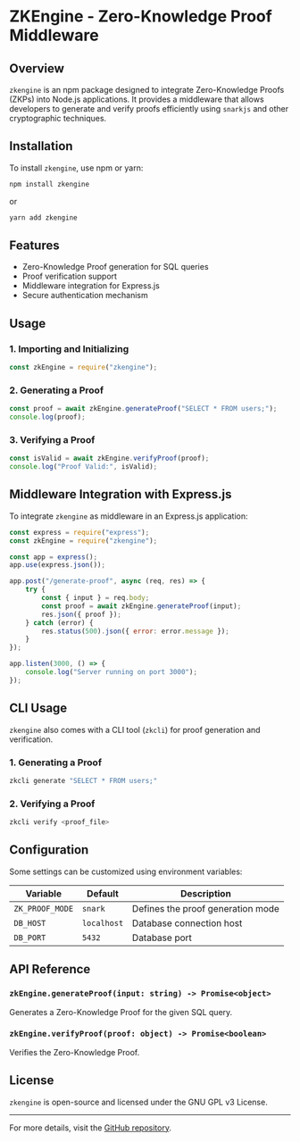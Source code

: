 # ZKEngine - Zero-Knowledge Proof Middleware

## Overview
`zkengine` is an npm package designed to integrate Zero-Knowledge Proofs (ZKPs) into Node.js applications. It provides a middleware that allows developers to generate and verify proofs efficiently using `snarkjs` and other cryptographic techniques.

## Installation
To install `zkengine`, use npm or yarn:

```sh
npm install zkengine
```

or

```sh
yarn add zkengine
```

## Features
- Zero-Knowledge Proof generation for SQL queries
- Proof verification support
- Middleware integration for Express.js
- Secure authentication mechanism

## Usage

### 1. Importing and Initializing

```javascript
const zkEngine = require("zkengine");
```

### 2. Generating a Proof

```javascript
const proof = await zkEngine.generateProof("SELECT * FROM users;");
console.log(proof);
```

### 3. Verifying a Proof

```javascript
const isValid = await zkEngine.verifyProof(proof);
console.log("Proof Valid:", isValid);
```

## Middleware Integration with Express.js
To integrate `zkengine` as middleware in an Express.js application:

```javascript
const express = require("express");
const zkEngine = require("zkengine");

const app = express();
app.use(express.json());

app.post("/generate-proof", async (req, res) => {
    try {
        const { input } = req.body;
        const proof = await zkEngine.generateProof(input);
        res.json({ proof });
    } catch (error) {
        res.status(500).json({ error: error.message });
    }
});

app.listen(3000, () => {
    console.log("Server running on port 3000");
});
```

## CLI Usage
`zkengine` also comes with a CLI tool (`zkcli`) for proof generation and verification.

### 1. Generating a Proof
```sh
zkcli generate "SELECT * FROM users;"
```

### 2. Verifying a Proof
```sh
zkcli verify <proof_file>
```

## Configuration
Some settings can be customized using environment variables:

| Variable        | Default | Description |
|----------------|---------|-------------|
| `ZK_PROOF_MODE` | `snark` | Defines the proof generation mode |
| `DB_HOST` | `localhost` | Database connection host |
| `DB_PORT` | `5432` | Database port |

## API Reference
### `zkEngine.generateProof(input: string) -> Promise<object>`
Generates a Zero-Knowledge Proof for the given SQL query.

### `zkEngine.verifyProof(proof: object) -> Promise<boolean>`
Verifies the Zero-Knowledge Proof.

## License
`zkengine` is open-source and licensed under the GNU GPL v3 License.

---

For more details, visit the [GitHub repository](https://github.com/Fundspay/fundsdb-zkpengine-js).

